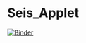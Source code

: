 # Seis_Applet

[![Binder](https://mybinder.org/badge_logo.svg)](https://mybinder.org/v2/gh/TobiasGanther/Seis_Applet/main?filepath=SeismicApplet.ipynb)
